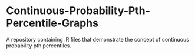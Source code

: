 # Continuous-Probability-Pth-Percentile-Graphs
A repository containing .R files that demonstrate the concept of continuous probability pth percentiles.
